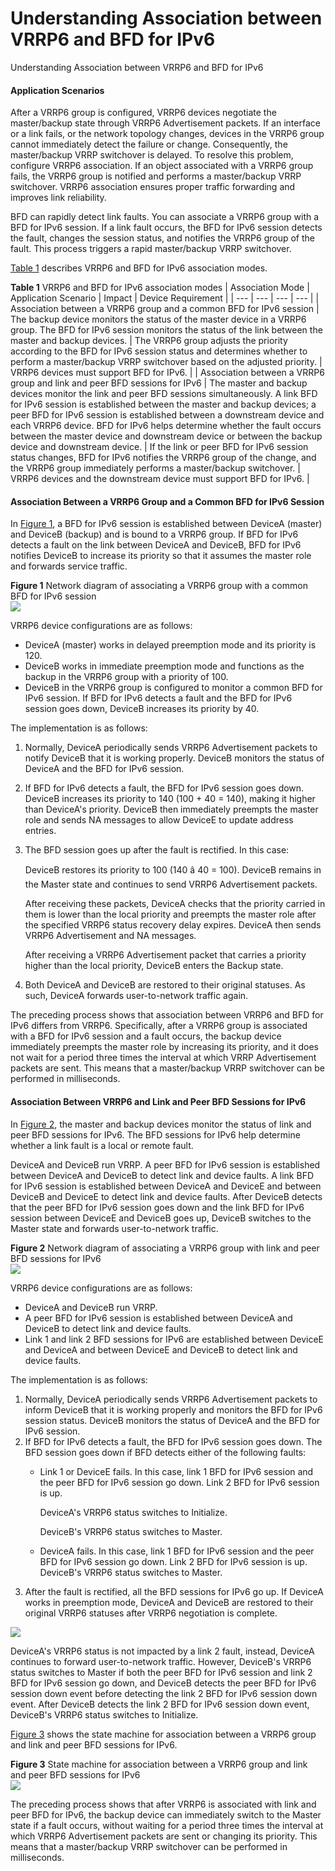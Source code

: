 Understanding Association between VRRP6 and BFD for IPv6
========================================================

Understanding Association between VRRP6 and BFD for IPv6

#### Application Scenarios

After a VRRP6 group is configured, VRRP6 devices negotiate the master/backup state through VRRP6 Advertisement packets. If an interface or a link fails, or the network topology changes, devices in the VRRP6 group cannot immediately detect the failure or change. Consequently, the master/backup VRRP switchover is delayed. To resolve this problem, configure VRRP6 association. If an object associated with a VRRP6 group fails, the VRRP6 group is notified and performs a master/backup VRRP switchover. VRRP6 association ensures proper traffic forwarding and improves link reliability.

BFD can rapidly detect link faults. You can associate a VRRP6 group with a BFD for IPv6 session. If a link fault occurs, the BFD for IPv6 session detects the fault, changes the session status, and notifies the VRRP6 group of the fault. This process triggers a rapid master/backup VRRP switchover.

[Table 1](#EN-US_CONCEPT_0000001130622230__tab_dc_vrp_vrrp6_cfg_012201) describes VRRP6 and BFD for IPv6 association modes.

**Table 1** VRRP6 and BFD for IPv6 association modes
| Association Mode | Application Scenario | Impact | Device Requirement |
| --- | --- | --- | --- |
| Association between a VRRP6 group and a common BFD for IPv6 session | The backup device monitors the status of the master device in a VRRP6 group. The BFD for IPv6 session monitors the status of the link between the master and backup devices. | The VRRP6 group adjusts the priority according to the BFD for IPv6 session status and determines whether to perform a master/backup VRRP switchover based on the adjusted priority. | VRRP6 devices must support BFD for IPv6. |
| Association between a VRRP6 group and link and peer BFD sessions for IPv6 | The master and backup devices monitor the link and peer BFD sessions simultaneously. A link BFD for IPv6 session is established between the master and backup devices; a peer BFD for IPv6 session is established between a downstream device and each VRRP6 device. BFD for IPv6 helps determine whether the fault occurs between the master device and downstream device or between the backup device and downstream device. | If the link or peer BFD for IPv6 session status changes, BFD for IPv6 notifies the VRRP6 group of the change, and the VRRP6 group immediately performs a master/backup switchover. | VRRP6 devices and the downstream device must support BFD for IPv6. |




#### Association Between a VRRP6 Group and a Common BFD for IPv6 Session

In [Figure 1](#EN-US_CONCEPT_0000001130622230__fig_dc_vrp_vrrp_feature_011004), a BFD for IPv6 session is established between DeviceA (master) and DeviceB (backup) and is bound to a VRRP6 group. If BFD for IPv6 detects a fault on the link between DeviceA and DeviceB, BFD for IPv6 notifies DeviceB to increase its priority so that it assumes the master role and forwards service traffic.

**Figure 1** Network diagram of associating a VRRP6 group with a common BFD for IPv6 session  
![](figure/en-us_image_0000001176741699.png)

VRRP6 device configurations are as follows:

* DeviceA (master) works in delayed preemption mode and its priority is 120.
* DeviceB works in immediate preemption mode and functions as the backup in the VRRP6 group with a priority of 100.
* DeviceB in the VRRP6 group is configured to monitor a common BFD for IPv6 session. If BFD for IPv6 detects a fault and the BFD for IPv6 session goes down, DeviceB increases its priority by 40.

The implementation is as follows:

1. Normally, DeviceA periodically sends VRRP6 Advertisement packets to notify DeviceB that it is working properly. DeviceB monitors the status of DeviceA and the BFD for IPv6 session.
2. If BFD for IPv6 detects a fault, the BFD for IPv6 session goes down. DeviceB increases its priority to 140 (100 + 40 = 140), making it higher than DeviceA's priority. DeviceB then immediately preempts the master role and sends NA messages to allow DeviceE to update address entries.
3. The BFD session goes up after the fault is rectified. In this case:
   
   DeviceB restores its priority to 100 (140 â 40 = 100). DeviceB remains in the Master state and continues to send VRRP6 Advertisement packets.
   
   After receiving these packets, DeviceA checks that the priority carried in them is lower than the local priority and preempts the master role after the specified VRRP6 status recovery delay expires. DeviceA then sends VRRP6 Advertisement and NA messages.
   
   After receiving a VRRP6 Advertisement packet that carries a priority higher than the local priority, DeviceB enters the Backup state.
4. Both DeviceA and DeviceB are restored to their original statuses. As such, DeviceA forwards user-to-network traffic again.

The preceding process shows that association between VRRP6 and BFD for IPv6 differs from VRRP6. Specifically, after a VRRP6 group is associated with a BFD for IPv6 session and a fault occurs, the backup device immediately preempts the master role by increasing its priority, and it does not wait for a period three times the interval at which VRRP Advertisement packets are sent. This means that a master/backup VRRP switchover can be performed in milliseconds.


#### Association Between VRRP6 and Link and Peer BFD Sessions for IPv6

In [Figure 2](#EN-US_CONCEPT_0000001130622230__fig4387201554615), the master and backup devices monitor the status of link and peer BFD sessions for IPv6. The BFD sessions for IPv6 help determine whether a link fault is a local or remote fault.

DeviceA and DeviceB run VRRP. A peer BFD for IPv6 session is established between DeviceA and DeviceB to detect link and device faults. A link BFD for IPv6 session is established between DeviceA and DeviceE and between DeviceB and DeviceE to detect link and device faults. After DeviceB detects that the peer BFD for IPv6 session goes down and the link BFD for IPv6 session between DeviceE and DeviceB goes up, DeviceB switches to the Master state and forwards user-to-network traffic.

**Figure 2** Network diagram of associating a VRRP6 group with link and peer BFD sessions for IPv6  
![](figure/en-us_image_0000001176741701.png)

VRRP6 device configurations are as follows:

* DeviceA and DeviceB run VRRP.
* A peer BFD for IPv6 session is established between DeviceA and DeviceB to detect link and device faults.
* Link 1 and link 2 BFD sessions for IPv6 are established between DeviceE and DeviceA and between DeviceE and DeviceB to detect link and device faults.

The implementation is as follows:

1. Normally, DeviceA periodically sends VRRP6 Advertisement packets to inform DeviceB that it is working properly and monitors the BFD for IPv6 session status. DeviceB monitors the status of DeviceA and the BFD for IPv6 session.
2. If BFD for IPv6 detects a fault, the BFD for IPv6 session goes down. The BFD session goes down if BFD detects either of the following faults:
   * Link 1 or DeviceE fails. In this case, link 1 BFD for IPv6 session and the peer BFD for IPv6 session go down. Link 2 BFD for IPv6 session is up.
     
     DeviceA's VRRP6 status switches to Initialize.
     
     DeviceB's VRRP6 status switches to Master.
   * DeviceA fails. In this case, link 1 BFD for IPv6 session and the peer BFD for IPv6 session go down. Link 2 BFD for IPv6 session is up. DeviceB's VRRP6 status switches to Master.
3. After the fault is rectified, all the BFD sessions for IPv6 go up. If DeviceA works in preemption mode, DeviceA and DeviceB are restored to their original VRRP6 statuses after VRRP6 negotiation is complete.

![](public_sys-resources/note_3.0-en-us.png) 

DeviceA's VRRP6 status is not impacted by a link 2 fault, instead, DeviceA continues to forward user-to-network traffic. However, DeviceB's VRRP6 status switches to Master if both the peer BFD for IPv6 session and link 2 BFD for IPv6 session go down, and DeviceB detects the peer BFD for IPv6 session down event before detecting the link 2 BFD for IPv6 session down event. After DeviceB detects the link 2 BFD for IPv6 session down event, DeviceB's VRRP6 status switches to Initialize.

[Figure 3](#EN-US_CONCEPT_0000001130622230__fig111631710174715) shows the state machine for association between a VRRP6 group and link and peer BFD sessions for IPv6.

**Figure 3** State machine for association between a VRRP6 group and link and peer BFD sessions for IPv6  
![](figure/en-us_image_0000001176661797.png)

The preceding process shows that after VRRP6 is associated with link and peer BFD for IPv6, the backup device can immediately switch to the Master state if a fault occurs, without waiting for a period three times the interval at which VRRP6 Advertisement packets are sent or changing its priority. This means that a master/backup VRRP switchover can be performed in milliseconds.